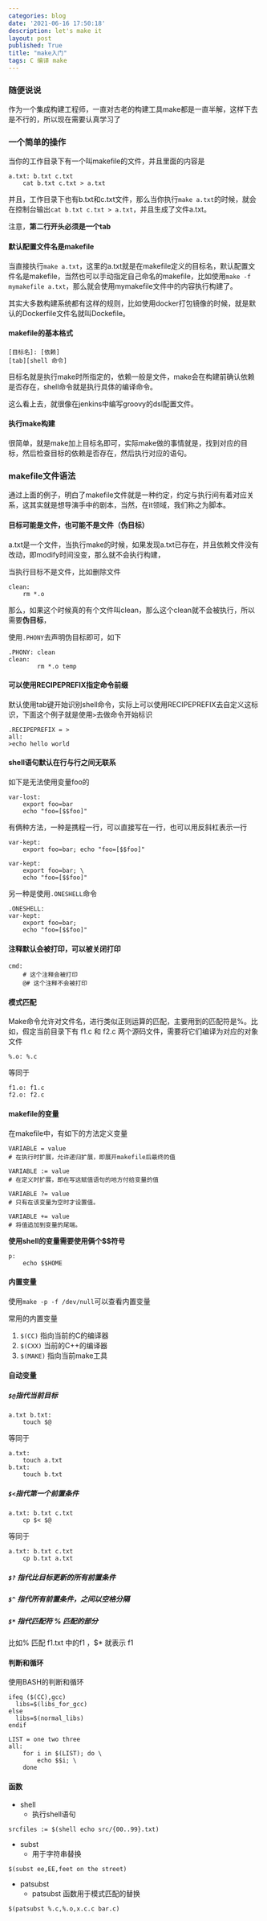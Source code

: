 ```yaml
---
categories: blog
date: '2021-06-16 17:50:18'
description: let's make it
layout: post
published: True
title: "make入门"
tags: C 编译 make
---
```


### 随便说说

作为一个集成构建工程师，一直对古老的构建工具make都是一直半解，这样下去是不行的，所以现在需要认真学习了

### 一个简单的操作

当你的工作目录下有一个叫makefile的文件，并且里面的内容是

```shell
a.txt: b.txt c.txt
	cat b.txt c.txt > a.txt
```

并且，工作目录下也有b.txt和c.txt文件，那么当你执行`make a.txt`的时候，就会在控制台输出`cat b.txt c.txt > a.txt`，并且生成了文件a.txt。

注意，**第二行开头必须是一个tab**


#### 默认配置文件名是makefile

当直接执行`make a.txt`，这里的a.txt就是在makefile定义的目标名，默认配置文件名是makefile，当然也可以手动指定自己命名的makefile，比如使用`make -f mymakefile a.txt`，那么就会使用mymakefile文件中的内容执行构建了。

其实大多数构建系统都有这样的规则，比如使用docker打包镜像的时候，就是默认的Dockerfile文件名就叫Dockefile。

#### makefile的基本格式

```
[目标名]: [依赖]
[tab][shell 命令]
```

目标名就是执行make时所指定的，依赖一般是文件，make会在构建前确认依赖是否存在，shell命令就是执行具体的编译命令。

这么看上去，就很像在jenkins中编写groovy的dsl配置文件。

#### 执行make构建

很简单，就是make加上目标名即可，实际make做的事情就是，找到对应的目标，然后检查目标的依赖是否存在，然后执行对应的语句。

### makefile文件语法

通过上面的例子，明白了makefile文件就是一种约定，约定与执行间有着对应关系，这其实就是想导演手中的剧本，当然，在it领域，我们称之为脚本。

#### 目标可能是文件，也可能不是文件（伪目标）

a.txt是一个文件，当执行make的时候，如果发现a.txt已存在，并且依赖文件没有改动，即modify时间没变，那么就不会执行构建，

当执行目标不是文件，比如删除文件

```
clean:
	rm *.o
```

那么，如果这个时候真的有个文件叫clean，那么这个clean就不会被执行，所以需要**伪目标**，

使用`.PHONY`去声明伪目标即可，如下

```
.PHONY: clean
clean:
        rm *.o temp
```

#### 可以使用RECIPEPREFIX指定命令前缀

默认使用tab键开始识别shell命令，实际上可以使用RECIPEPREFIX去自定义这标识，下面这个例子就是使用`>`去做命令开始标识

```
.RECIPEPREFIX = >
all:
>echo hello world
```

#### shell语句默认在行与行之间无联系

如下是无法使用变量foo的

```
var-lost:
    export foo=bar
    echo "foo=[$$foo]"
```

有俩种方法，一种是携程一行，可以直接写在一行，也可以用反斜杠表示一行

```
var-kept:
    export foo=bar; echo "foo=[$$foo]"
```

```
var-kept:
    export foo=bar; \
    echo "foo=[$$foo]"
```

另一种是使用`.ONESHELL`命令

```
.ONESHELL:
var-kept:
    export foo=bar;
    echo "foo=[$$foo]"
```

#### 注释默认会被打印，可以被关闭打印

```
cmd:
	# 这个注释会被打印
    @# 这个注释不会被打印
```

#### 模式匹配

Make命令允许对文件名，进行类似正则运算的匹配，主要用到的匹配符是%。比如，假定当前目录下有 f1.c 和 f2.c 两个源码文件，需要将它们编译为对应的对象文件

```
%.o: %.c
```

等同于

```
f1.o: f1.c
f2.o: f2.c
```

#### makefile的变量

在makefile中，有如下的方法定义变量

```
VARIABLE = value
# 在执行时扩展，允许递归扩展，即展开makefile后最终的值

VARIABLE := value
# 在定义时扩展，即在写这赋值语句的地方付给变量的值

VARIABLE ?= value
# 只有在该变量为空时才设置值。

VARIABLE += value
# 将值追加到变量的尾端。
```

**使用shell的变量需要使用俩个$$符号**

```
p:
	echo $$HOME
```

#### 内置变量

使用`make -p -f /dev/null`可以查看内置变量

常用的内置变量

1. `$(CC)` 指向当前的C的编译器
2. `$(CXX)` 当前的C++的编译器
2. `$(MAKE)` 指向当前make工具

#### 自动变量

##### `$@`指代当前目标

```
a.txt b.txt:
    touch $@
```

等同于

```
a.txt:
    touch a.txt
b.txt:
    touch b.txt
```

##### `$<`指代第一个前置条件

```
a.txt: b.txt c.txt
    cp $< $@
```

等同于

```
a.txt: b.txt c.txt
    cp b.txt a.txt
```

##### `$?` 指代比目标更新的所有前置条件

##### `$^` 指代所有前置条件，之间以空格分隔

##### `$*` 指代匹配符 % 匹配的部分

比如% 匹配 f1.txt 中的f1 ，$* 就表示 f1

#### 判断和循环

使用BASH的判断和循环

```
ifeq ($(CC),gcc)
  libs=$(libs_for_gcc)
else
  libs=$(normal_libs)
endif
```

```
LIST = one two three
all:
    for i in $(LIST); do \
        echo $$i; \
    done
```

#### 函数

- shell
	- 执行shell语句
```
srcfiles := $(shell echo src/{00..99}.txt)
```

- subst
	- 用于字符串替换
```
$(subst ee,EE,feet on the street)
```

- patsubst
	- patsubst 函数用于模式匹配的替换
```
$(patsubst %.c,%.o,x.c.c bar.c)
```

